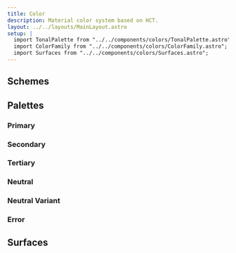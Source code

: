 ```yaml
---
title: Color
description: Material color system based on HCT.
layout: ../../layouts/MainLayout.astro
setup: |
  import TonalPalette from "../../components/colors/TonalPalette.astro";
  import ColorFamily from "../../components/colors/ColorFamily.astro";
  import Surfaces from "../../components/colors/Surfaces.astro";
---
```


## Schemes

<ColorFamily group="primary" />

<ColorFamily group="secondary" />

<ColorFamily group="tertiary" />

<ColorFamily group="error" />

## Palettes

### Primary

<TonalPalette group="primary" />

### Secondary

<TonalPalette group="secondary" />

### Tertiary

<TonalPalette group="tertiary" />

### Neutral

<TonalPalette group="neutral" />

### Neutral Variant

<TonalPalette group="neutral-variant" />

### Error

<TonalPalette group="error" />

## Surfaces

<Surfaces />
